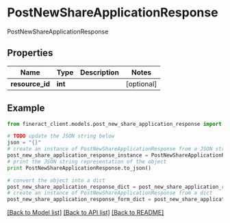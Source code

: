 # PostNewShareApplicationResponse

PostNewShareApplicationResponse

## Properties

Name | Type | Description | Notes
------------ | ------------- | ------------- | -------------
**resource_id** | **int** |  | [optional] 

## Example

```python
from fineract_client.models.post_new_share_application_response import PostNewShareApplicationResponse

# TODO update the JSON string below
json = "{}"
# create an instance of PostNewShareApplicationResponse from a JSON string
post_new_share_application_response_instance = PostNewShareApplicationResponse.from_json(json)
# print the JSON string representation of the object
print PostNewShareApplicationResponse.to_json()

# convert the object into a dict
post_new_share_application_response_dict = post_new_share_application_response_instance.to_dict()
# create an instance of PostNewShareApplicationResponse from a dict
post_new_share_application_response_form_dict = post_new_share_application_response.from_dict(post_new_share_application_response_dict)
```
[[Back to Model list]](../README.md#documentation-for-models) [[Back to API list]](../README.md#documentation-for-api-endpoints) [[Back to README]](../README.md)


